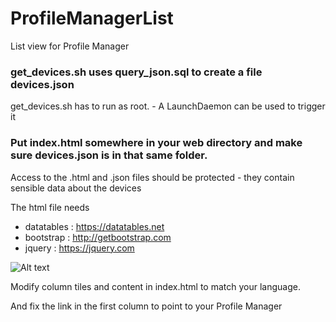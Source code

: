 # ProfileManagerList
List view for Profile Manager

### get_devices.sh uses query_json.sql to create a file devices.json

get_devices.sh has to run as root. - A LaunchDaemon can be used to trigger it

### Put index.html somewhere in your web directory and make sure devices.json is in that same folder.

Access to the .html and .json files should be protected - they contain sensible data about the devices

The html file needs 
* datatables : https://datatables.net
* bootstrap : http://getbootstrap.com
* jquery : https://jquery.com

![Alt text](/../master/img/Screenshot.jpg?raw=true "List View")

Modify column tiles and content in index.html to match your language.

And fix the link in the first column to point to your Profile Manager
